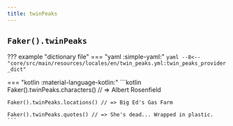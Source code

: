 ```yaml
---
title: twinPeaks
---
```


## `Faker().twinPeaks`

??? example "dictionary file"
    === "yaml :simple-yaml:"
        ```yaml
        --8<-- "core/src/main/resources/locales/en/twin_peaks.yml:twin_peaks_provider_dict"
        ```

=== "kotlin :material-language-kotlin:"
    ```kotlin
    Faker().twinPeaks.characters() // => Albert Rosenfield

    Faker().twinPeaks.locations() // => Big Ed's Gas Farm

    Faker().twinPeaks.quotes() // => She's dead... Wrapped in plastic.
    ```

